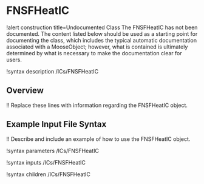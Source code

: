 # FNSFHeatIC

!alert construction title=Undocumented Class
The FNSFHeatIC has not been documented. The content listed below should be used as a starting point for
documenting the class, which includes the typical automatic documentation associated with a
MooseObject; however, what is contained is ultimately determined by what is necessary to make the
documentation clear for users.

!syntax description /ICs/FNSFHeatIC

## Overview

!! Replace these lines with information regarding the FNSFHeatIC object.

## Example Input File Syntax

!! Describe and include an example of how to use the FNSFHeatIC object.

!syntax parameters /ICs/FNSFHeatIC

!syntax inputs /ICs/FNSFHeatIC

!syntax children /ICs/FNSFHeatIC
